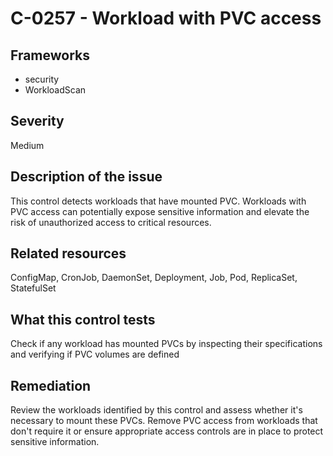 # C-0257 - Workload with PVC access

## Frameworks
* security
* WorkloadScan
 
## Severity
Medium

## Description of the issue
This control detects workloads that have mounted PVC. Workloads with PVC access can potentially expose sensitive information and elevate the risk of unauthorized access to critical resources.
 
## Related resources
ConfigMap, CronJob, DaemonSet, Deployment, Job, Pod, ReplicaSet, StatefulSet
 
## What this control tests 
Check if any workload has mounted PVCs by inspecting their specifications and verifying if PVC volumes are defined
 
## Remediation
Review the workloads identified by this control and assess whether it's necessary to mount these PVCs. Remove PVC access from workloads that don't require it or ensure appropriate access controls are in place to protect sensitive information.
 
